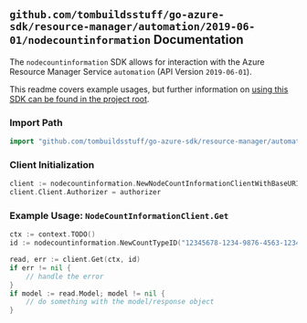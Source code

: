 
## `github.com/tombuildsstuff/go-azure-sdk/resource-manager/automation/2019-06-01/nodecountinformation` Documentation

The `nodecountinformation` SDK allows for interaction with the Azure Resource Manager Service `automation` (API Version `2019-06-01`).

This readme covers example usages, but further information on [using this SDK can be found in the project root](https://github.com/tombuildsstuff/go-azure-sdk/tree/main/docs).

### Import Path

```go
import "github.com/tombuildsstuff/go-azure-sdk/resource-manager/automation/2019-06-01/nodecountinformation"
```


### Client Initialization

```go
client := nodecountinformation.NewNodeCountInformationClientWithBaseURI("https://management.azure.com")
client.Client.Authorizer = authorizer
```


### Example Usage: `NodeCountInformationClient.Get`

```go
ctx := context.TODO()
id := nodecountinformation.NewCountTypeID("12345678-1234-9876-4563-123456789012", "example-resource-group", "automationAccountValue", "nodeconfiguration")

read, err := client.Get(ctx, id)
if err != nil {
	// handle the error
}
if model := read.Model; model != nil {
	// do something with the model/response object
}
```
